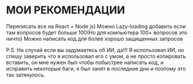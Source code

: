 # МОИ РЕКОМЕНДАЦИИ

Переписать все на React + Node js)
Можно Lazy-loading добавить если там вопросов будет больше 100(Но для компьютера 100+ вопросов это ничто)
Можно написать код для более хорошо защищенных запросов

P.S.
На случай если вы задумаетесь об ИИ, да!!! Я использовал ИИ, но спешу заверить что я использовал его с умом, а не просто копировать вставить, он мне нужен был чтобы побыстрее написать код, и исправить некоторые баги, я был занят в последние дни и поэтому это так затянулось.
